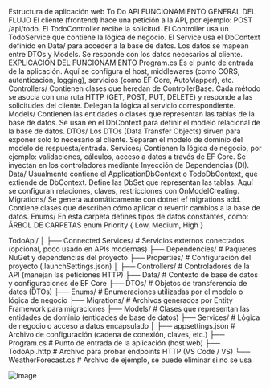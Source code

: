 Estructura de aplicación web To Do API
FUNCIONAMIENTO GENERAL DEL FLUJO
El cliente (frontend) hace una petición a la API, por ejemplo: POST /api/todo.
El TodoController recibe la solicitud.
El Controller usa un TodoService que contiene la lógica de negocio.
El Service usa el DbContext definido en Data/ para acceder a la base de datos.
Los datos se mapean entre DTOs y Models.
Se responde con los datos necesarios al cliente.
EXPLICACIÓN DEL FUNCIONAMIENTO
Program.cs
Es el punto de entrada de la aplicación.
Aquí se configura el host, middlewares (como CORS, autenticación, logging), servicios (como EF Core, AutoMapper), etc.
Controllers/
Contienen clases que heredan de ControllerBase.
Cada método se asocia con una ruta HTTP (GET, POST, PUT, DELETE) y responde a las solicitudes del cliente.
Delegan la lógica al servicio correspondiente.
Models/
Contienen las entidades o clases que representan las tablas de la base de datos.
Se usan en el DbContext para definir el modelo relacional de la base de datos.
DTOs/
Los DTOs (Data Transfer Objects) sirven para exponer solo lo necesario al cliente.
Separan el modelo de dominio del modelo de respuesta/entrada.
Services/
Contienen la lógica de negocio, por ejemplo: validaciones, cálculos, acceso a datos a través de EF Core.
Se inyectan en los controladores mediante Inyección de Dependencias (DI).
Data/
Usualmente contiene el ApplicationDbContext o TodoDbContext, que extiende de DbContext.
Define las DbSet<T> que representan las tablas.
Aquí se configuran relaciones, claves, restricciones con OnModelCreating.
Migrations/
Se genera automáticamente con dotnet ef migrations add.
Contiene clases que describen cómo aplicar o revertir cambios a la base de datos.
Enums/
En esta carpeta defines tipos de datos constantes, como:
ÁRBOL DE CARPETAS
enum Priority { Low, Medium, High }

TodoApi/
│
├── Connected Services/           # Servicios externos conectados (opcional, poco usado en APIs modernas)
├── Dependencies/                 # Paquetes NuGet y dependencias del proyecto
├── Properties/                   # Configuración del proyecto (.launchSettings.json)
│
├── Controllers/                  # Controladores de la API (manejan las peticiones HTTP)
├── Data/                         # Contexto de base de datos y configuraciones de EF Core
├── DTOs/                         # Objetos de transferencia de datos (DTOs)
├── Enums/                        # Enumeraciones utilizadas por el modelo o lógica de negocio
├── Migrations/                   # Archivos generados por Entity Framework para migraciones
├── Models/                       # Clases que representan las entidades de dominio (entidades de base de datos)
├── Services/                     # Lógica de negocio o acceso a datos encapsulado
│
├── appsettings.json              # Archivo de configuración (cadena de conexión, claves, etc.)
├── Program.cs                    # Punto de entrada de la aplicación (host web)
├── TodoApi.http                  # Archivo para probar endpoints HTTP (VS Code / VS)
└── WeatherForecast.cs            # Archivo de ejemplo, se puede eliminar si no se usa


![image](https://github.com/user-attachments/assets/c10dfb06-4e92-49bd-a487-061f66c490ac)
